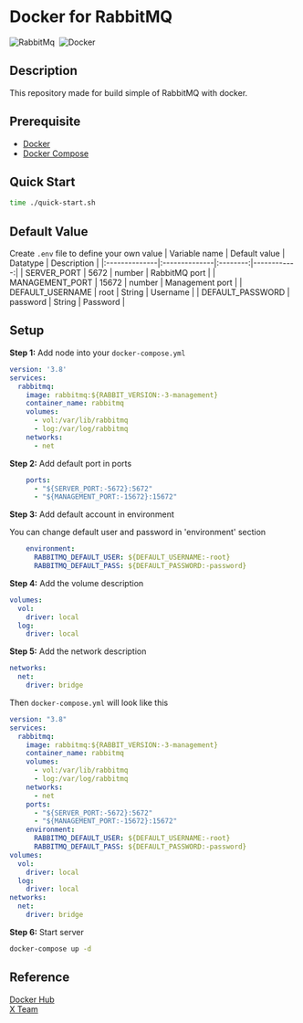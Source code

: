 # Docker for RabbitMQ
<img alt="RabbitMq" src="https://img.shields.io/badge/RabbitMq-FF6600?&style=flat&logo=rabbitmq&logoColor=FFFFFF">&nbsp;
<img alt="Docker" src="https://img.shields.io/badge/Docker-2496ED?&style=flat&logo=docker&logoColor=ffffff">&nbsp;

## Description
This repository made for build simple of RabbitMQ with docker.

## Prerequisite
* [Docker](https://docs.docker.com/engine/install/ubuntu/)
* [Docker Compose](https://docs.docker.com/compose/install/)

## Quick Start
```bash
time ./quick-start.sh
```

## Default Value
Create `.env` file to define your own value
| Variable name | Default value | Datatype | Description |
|:--------------|:--------------|:--------:|------------:|
| SERVER_PORT | 5672 | number | RabbitMQ port |
| MANAGEMENT_PORT | 15672 | number | Management port |
| DEFAULT_USERNAME | root | String | Username |
| DEFAULT_PASSWORD | password | String | Password |

## Setup
**Step 1:** Add node into your `docker-compose.yml`
```yaml
version: '3.8'
services:
  rabbitmq:
    image: rabbitmq:${RABBIT_VERSION:-3-management}
    container_name: rabbitmq
    volumes:
      - vol:/var/lib/rabbitmq
      - log:/var/log/rabbitmq
    networks:
      - net
```
**Step 2:** Add default port in ports
```yaml
    ports:
      - "${SERVER_PORT:-5672}:5672"
      - "${MANAGEMENT_PORT:-15672}:15672"
```

**Step 3:** Add default account in environment

You can change default user and password in 'environment' section
```yaml
    environment:
      RABBITMQ_DEFAULT_USER: ${DEFAULT_USERNAME:-root}
      RABBITMQ_DEFAULT_PASS: ${DEFAULT_PASSWORD:-password}
```
**Step 4:** Add the volume description
```yaml
volumes:
  vol:
    driver: local
  log:
    driver: local
```
**Step 5:** Add the network description
```yaml
networks:
  net:
    driver: bridge 
```

Then `docker-compose.yml` will look like this
```yaml
version: "3.8"
services:
  rabbitmq:
    image: rabbitmq:${RABBIT_VERSION:-3-management}
    container_name: rabbitmq
    volumes:
      - vol:/var/lib/rabbitmq
      - log:/var/log/rabbitmq
    networks:
      - net
    ports:
      - "${SERVER_PORT:-5672}:5672"
      - "${MANAGEMENT_PORT:-15672}:15672"
    environment:
      RABBITMQ_DEFAULT_USER: ${DEFAULT_USERNAME:-root}
      RABBITMQ_DEFAULT_PASS: ${DEFAULT_PASSWORD:-password}
volumes:
  vol:
    driver: local
  log:
    driver: local
networks:
  net:
    driver: bridge
```

**Step 6:** Start server
```bash
docker-compose up -d
```

## Reference
[Docker Hub](https://hub.docker.com/_/rabbitmq) <br>
[X Team](https://x-team.com/blog/set-up-rabbitmq-with-docker-compose/)
